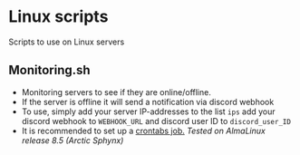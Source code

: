 
# Linux scripts

Scripts to use on Linux servers



## Monitoring.sh
- Monitoring servers to see if they are online/offline.
- If the server is offline it will send a notification via discord webhook
- To use, simply add your server IP-addresses to the list `ips` add your discord webhook to `WEBHOOK_URL` and discord user ID to `discord_user_ID`
- It is recommended to set up a [crontabs job.](https://www.howtogeek.com/101288/how-to-schedule-tasks-on-linux-an-introduction-to-crontab-files/)
*Tested on AlmaLinux release 8.5 (Arctic Sphynx)*
